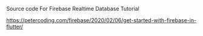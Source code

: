 
Source code For Firebase Realtime Database Tutorial

https://petercoding.com/firebase/2020/02/06/get-started-with-firebase-in-flutter/
